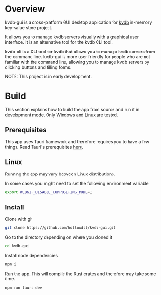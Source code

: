 # Overview

kvdb-gui is a cross-platform GUI desktop application for [kvdb](https://github.com/hollowdll/kvdb) in-memory key-value store project.

It allows you to manage kvdb servers visually with a graphical user interface. It is an alternative tool for the kvdb CLI tool.

kvdb-cli is a CLI tool for kvdb that allows you to manage kvdb servers from the command line. kvdb-gui is more user friendly for people who are not familiar with the command line, allowing you to manage kvdb servers by clicking buttons and filling forms.

NOTE: This project is in early development.

# Build

This section explains how to build the app from source and run it in development mode. Only Windows and Linux are tested.

## Prerequisites

This app uses Tauri framework and therefore requires you to have a few things. Read Tauri's prerequisites [here](https://tauri.app/v1/guides/getting-started/prerequisites).

## Linux

Running the app may vary between Linux distributions.

In some cases you might need to set the following environment variable
```sh
export WEBKIT_DISABLE_COMPOSITING_MODE=1
```

## Install

Clone with git
```sh
git clone https://github.com/hollowdll/kvdb-gui.git
```

Go to the directory depending on where you cloned it
```sh
cd kvdb-gui
```

Install node dependencies
```sh
npm i
```

Run the app. This will compile the Rust crates and therefore may take some time.
```sh
npm run tauri dev
```


